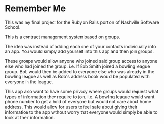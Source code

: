 Remember Me
===========

This was my final project for the Ruby on Rails portion of Nashville Software School.

This is a contract management system based on groups.

The idea was instead of adding each one of your contacts individually into an app. You would simply add yourself into this app and then join groups.

These groups would allow anyone who joined said group access to anyone else who had joined the group. i.e. If Bob Smith joined a bowling league group.
Bob would then be added to everyone else who was already in the bowling league as well as Bob's address book would be populated with everyone in the league.

This app also want to have some privacy where groups would request what types of information they require to join. i.e. A bowling league would want phone number to get a hold of everyone but would not care about home address.
This would allow for users to feel safe about giving their information to the app without worry that everyone would simply be able to look at their information.

